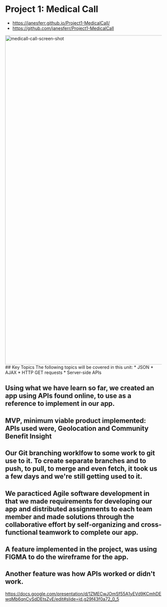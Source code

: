 # Project 1: Medical Call

* https://janesferr.github.io/Project1-MedicalCall/
* https://github.com/janesferr/Project1-MedicalCall

<img width="1058" alt="medicall-call-screen-shot" src="https://user-images.githubusercontent.com/76419703/106395150-a8b85e80-63ce-11eb-8144-0064379b7283.png">
## Key Topics
The following topics will be covered in this unit:
* JSON
* AJAX
* HTTP GET requests
* Server-side APIs

## Using what we have learn so far, we created an app using APIs found online, to use as a reference to implement in our app.

## MVP, minimum viable product implemented: APIs used were, Geolocation and Community Benefit Insight

## Our Git branching worklfow to some work to git use to it. To create separate branches and to push, to pull, to merge and even fetch, it took us a few days and we're still getting used to it.

## We paracticed Agile software development in that we made requirements for developing our app and distributed assignments to each team member and made solutions through the collaborative effort by self-organizing and cross-functional teamwork to complete our app.

## A feature implemented in the project, was using FIGMA to do the wireframe for the app.

## Another feature was how APIs worked or didn't work. 

https://docs.google.com/presentation/d/1ZMECwJOmSf55A1yEVd9KCmhDEwqMb6qnCySdDEtsZvE/edit#slide=id.g29f43f0a72_0_5
